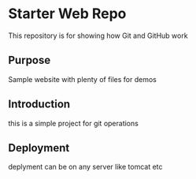 # Starter Web Repo

This repository is for showing how Git and GitHub work

## Purpose

Sample website with plenty of files for demos

## Introduction

this is a simple project for git operations

## Deployment

deplyment can be on any server
like tomcat etc